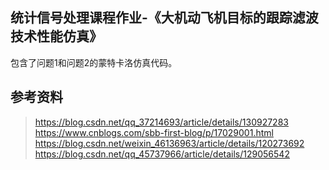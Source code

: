 ## 统计信号处理课程作业-《大机动飞机目标的跟踪滤波技术性能仿真》

包含了问题1和问题2的蒙特卡洛仿真代码。

## 参考资料
> https://blog.csdn.net/qq_37214693/article/details/130927283
> https://www.cnblogs.com/sbb-first-blog/p/17029001.html
> https://blog.csdn.net/weixin_46136963/article/details/120273692
> https://blog.csdn.net/qq_45737966/article/details/129056542